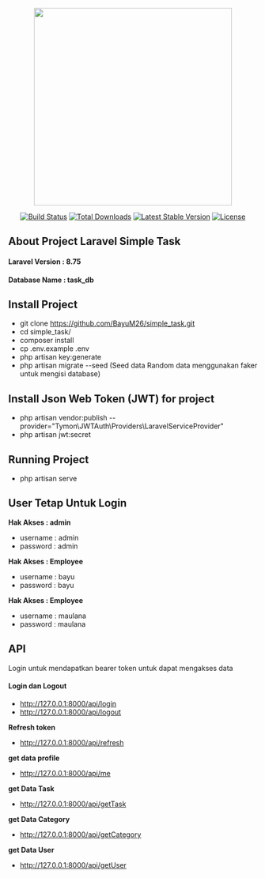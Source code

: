 <p align="center"><a href="https://laravel.com" target="_blank"><img src="https://raw.githubusercontent.com/laravel/art/master/logo-lockup/5%20SVG/2%20CMYK/1%20Full%20Color/laravel-logolockup-cmyk-red.svg" width="400"></a></p>

<p align="center">
<a href="https://travis-ci.org/laravel/framework"><img src="https://travis-ci.org/laravel/framework.svg" alt="Build Status"></a>
<a href="https://packagist.org/packages/laravel/framework"><img src="https://img.shields.io/packagist/dt/laravel/framework" alt="Total Downloads"></a>
<a href="https://packagist.org/packages/laravel/framework"><img src="https://img.shields.io/packagist/v/laravel/framework" alt="Latest Stable Version"></a>
<a href="https://packagist.org/packages/laravel/framework"><img src="https://img.shields.io/packagist/l/laravel/framework" alt="License"></a>
</p>

## About Project Laravel Simple Task
#### Laravel Version : 8.75
#### Database Name : task_db

## Install Project
- git clone https://github.com/BayuM26/simple_task.git
- cd simple_task/
- composer install
- cp .env.example .env
- php artisan key:generate
- php artisan migrate --seed (Seed data Random data menggunakan faker untuk mengisi database)

## Install Json Web Token (JWT) for project
- php artisan vendor:publish --provider="Tymon\JWTAuth\Providers\LaravelServiceProvider"
- php artisan jwt:secret

## Running Project
- php artisan serve

## User Tetap Untuk Login
**Hak Akses : admin**
- username : admin
- password : admin

**Hak Akses : Employee**
- username : bayu
- password : bayu

**Hak Akses : Employee**
- username : maulana
- password : maulana

## API
Login untuk mendapatkan bearer token untuk dapat mengakses data

#### **Login dan Logout**
- http://127.0.0.1:8000/api/login
- http://127.0.0.1:8000/api/logout

**Refresh token**
- http://127.0.0.1:8000/api/refresh

**get data profile**
- http://127.0.0.1:8000/api/me

**get Data Task**
- http://127.0.0.1:8000/api/getTask

**get Data Category**
- http://127.0.0.1:8000/api/getCategory

**get Data User**
- http://127.0.0.1:8000/api/getUser
